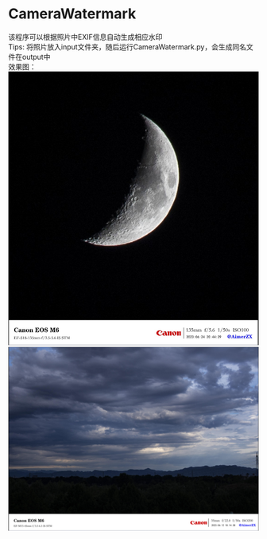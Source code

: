 ﻿# CameraWatermark
该程序可以根据照片中EXIF信息自动生成相应水印<br>
Tips: 将照片放入input文件夹，随后运行CameraWatermark.<span></span>py，会生成同名文件在output中<br>
效果图：
![1687766173873](image/README/1687766173873.png)
![1687766193828](image/README/1687766193828.png)
